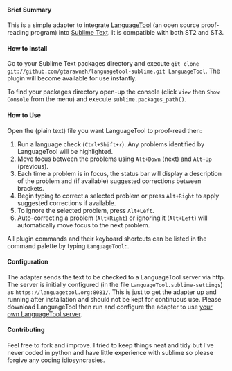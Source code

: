 #### Brief Summary

This is a simple adapter to integrate [LanguageTool](https://languagetool.org/) (an open source proof-reading program) into [Sublime Text](https://www.sublimetext.com/). It is compatible with both ST2 and ST3.

#### How to Install

Go to your Sublime Text packages directory and execute `git clone git://github.com/gtarawneh/languagetool-sublime.git LanguageTool`. The plugin will become available for use instantly.

To find your packages directory open-up the console (click `View` then `Show Console` from the menu) and execute `sublime.packages_path()`.

#### How to Use

Open the (plain text) file you want LanguageTool to proof-read then:

1. Run a language check (`Ctrl+Shift+r`). Any problems identified by LanguageTool will be highlighted.
2. Move focus between the problems using `Alt+Down` (next) and `Alt+Up` (previous).
3. Each time a problem is in focus, the status bar will display a description of the problem and (if available) suggested corrections between brackets.
4. Begin typing to correct a selected problem or press `Alt+Right` to apply suggested corrections if available.
5. To ignore the selected problem, press `Alt+Left`.
6. Auto-correcting a problem (`Alt+Right`) or ignoring it (`Alt+Left`) will automatically move focus to the next problem.

All plugin commands and their keyboard shortcuts can be listed in the command palette by typing `LanguageTool:`.

#### Configuration

The adapter sends the text to be checked to a LanguageTool server via http. The server is initially configured (in the file `LanguageTool.sublime-settings`) as `https://languagetool.org:8081/`. This is just to get the adapter up and running after installation and should not be kept for continuous use. Please download LanguageTool then run and configure the adapter to use [your own LanguageTool server](http://wiki.languagetool.org/http-server).

#### Contributing

Feel free to fork and improve. I tried to keep things neat and tidy but I've never coded in python and have little experience with sublime so please forgive any coding idiosyncrasies.